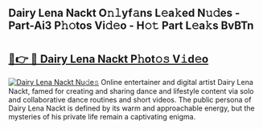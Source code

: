 ## Dairy Lena Nackt O𝚗𝚕yf𝚊ns L𝚎a𝚔ed N𝚞𝚍es - Part-Ai3 P𝚑𝚘tos Vi𝚍𝚎o - H𝚘𝚝 Part L𝚎a𝚔s BvBTn

# <h2><a href="http://kf8cupi.oniu.top/?m=Dairy+Lena+Nackt">🔗👉 🔴 Dairy Lena Nackt P𝚑ot𝚘𝚜 V𝚒d𝚎o</a></h2>

[![Dairy Lena Nackt Nu𝚍e𝚜](https://i.imgur.com/0qMVB7G.gif)](http://kf8cupi.oniu.top/?m=Dairy+Lena+Nackt)
Online entertainer and digital artist Dairy Lena Nackt, famed for creating and sharing dance and lifestyle content via solo and collaborative dance routines and short videos. The public persona of Dairy Lena Nackt is defined by its warm and approachable energy, but the mysteries of his private life remain a captivating enigma.  
